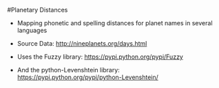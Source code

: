 #Planetary Distances
* Mapping phonetic and spelling distances for planet names in several languages

* Source Data: http://nineplanets.org/days.html
* Uses the Fuzzy library: https://pypi.python.org/pypi/Fuzzy
* And the python-Levenshtein library: https://pypi.python.org/pypi/python-Levenshtein/

